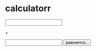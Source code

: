 # calculatorr
<input id="num1"/>
 <p>+</p>
 <input id="num2"/>
 <button onclick="func()">равняется...</button>

 <p id="result"></p>

 <script>
    function func(){
          var num1 = Number(document.getElementById("num1").value);
          var num2 = Number(document.getElementById("num2").value);
          var result = num1 + num2;

          document.getElementById("result").innerHTML = result;
          }
 </script>
